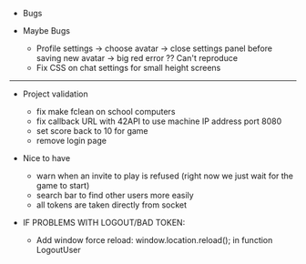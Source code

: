 - Bugs

- Maybe Bugs

  - Profile settings -> choose avatar -> close settings panel before saving new avatar -> big red error ?? Can't reproduce
  - Fix CSS on chat settings for small height screens

---

- Project validation

  - fix make fclean on school computers
  - fix callback URL with 42API to use machine IP address port 8080
  - set score back to 10 for game
  - remove login page

- Nice to have

  - warn when an invite to play is refused (right now we just wait for the game to start)
  - search bar to find other users more easily
  - all tokens are taken directly from socket

- IF PROBLEMS WITH LOGOUT/BAD TOKEN:
  - Add window force reload: window.location.reload(); in function LogoutUser
